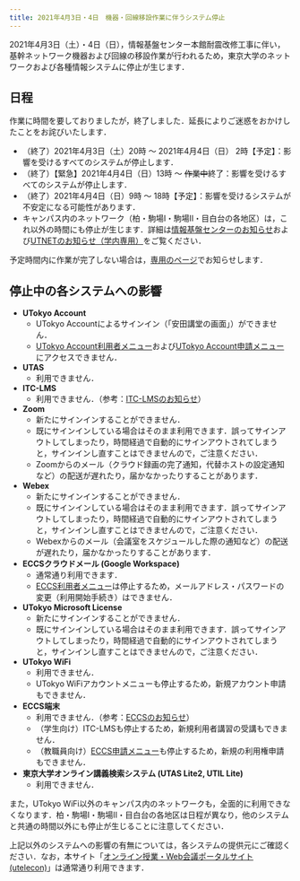 ```yaml
---
title: 2021年4月3日・4日　機器・回線移設作業に伴うシステム停止
---
```


2021年4月3日（土）・4日（日），情報基盤センター本館耐震改修工事に伴い，基幹ネットワーク機器および回線の移設作業が行われるため，東京大学のネットワークおよび各種情報システムに停止が生じます．

## 日程

<div class="box--alert">
作業に時間を要しておりましたが，終了しました．延長によりご迷惑をおかけしたことをお詫びいたします．
</div>

- （終了）2021年4月3日（土）20時 ～ 2021年4月4日（日） 2時【予定】：影響を受けるすべてのシステムが停止します．
- （終了）【緊急】2021年4月4日（日）13時 ～ <del>作業中</del>終了：影響を受けるすべてのシステムが停止します．
- （終了）2021年4月4日（日）9時 ～ 18時【予定】：影響を受けるシステムが不安定になる可能性があります．
- キャンパス内のネットワーク（柏・駒場Ⅰ・駒場Ⅱ・目白台の各地区）は，これ以外の時間にも停止が生じます．詳細は[情報基盤センターのお知らせ](https://www.itc.u-tokyo.ac.jp/network/2021/03/08/post-390/)および[UTNETのお知らせ（学内専用）](https://www.nc.u-tokyo.ac.jp/plannedwork/20210403)をご覧ください．

予定時間内に作業が完了しない場合は，[専用のページ](https://sites.google.com/g.ecc.u-tokyo.ac.jp/plannedwork20210403)でお知らせします．

## 停止中の各システムへの影響

- **UTokyo Account**
    - UTokyo Accountによるサインイン（「安田講堂の画面」）ができません．
    - [UTokyo Account利用者メニュー](https://utacm.adm.u-tokyo.ac.jp/webmtn/LoginServlet)および[UTokyo Account申請メニュー](https://utacm.adm.u-tokyo.ac.jp/idworkflow/servlet?login)にアクセスできません．
- **UTAS**
    - 利用できません．
- **ITC-LMS**
    - 利用できません．（参考：[ITC-LMSのお知らせ](https://www.ecc.u-tokyo.ac.jp/announcement/2021/03/19_3292.html)）
- **Zoom**
    - 新たにサインインすることができません．
    - 既にサインインしている場合はそのまま利用できます．誤ってサインアウトしてしまったり，時間経過で自動的にサインアウトされてしまうと，サインインし直すことはできませんので，ご注意ください．
    - Zoomからのメール（クラウド録画の完了通知，代替ホストの設定通知など）の配送が遅れたり，届かなかったりすることがあります．
- **Webex**
    - 新たにサインインすることができません．
    - 既にサインインしている場合はそのまま利用できます．誤ってサインアウトしてしまったり，時間経過で自動的にサインアウトされてしまうと，サインインし直すことはできませんので，ご注意ください．
    - Webexからのメール（会議室をスケジュールした際の通知など）の配送が遅れたり，届かなかったりすることがあります．
- **ECCSクラウドメール (Google Workspace)**
    - 通常通り利用できます．
    - [ECCS利用者メニュー](https://idm.ecc.u-tokyo.ac.jp/webmtn/)は停止するため，メールアドレス・パスワードの変更（利用開始手続き）はできません．
- **UTokyo Microsoft License**
    - 新たにサインインすることができません．
    - 既にサインインしている場合はそのまま利用できます．誤ってサインアウトしてしまったり，時間経過で自動的にサインアウトされてしまうと，サインインし直すことはできませんので，ご注意ください．
- **UTokyo WiFi**
    - 利用できません．
    - UTokyo WiFiアカウントメニューも停止するため，新規アカウント申請もできません．
- **ECCS端末**
    - 利用できません．（参考：[ECCSのお知らせ](https://www.ecc.u-tokyo.ac.jp/announcement/2021/03/30_3303.html)）
    - （学生向け）ITC-LMSも停止するため，新規利用者講習の受講もできません．
    - （教職員向け）[ECCS申請メニュー](https://idm.ecc.u-tokyo.ac.jp/idworkflow/)も停止するため，新規の利用権申請もできません．
- **東京大学オンライン講義検索システム (UTAS Lite2, UTIL Lite)**
    - 利用できません．

また，UTokyo WiFi以外のキャンパス内のネットワークも，全面的に利用できなくなります．柏・駒場Ⅰ・駒場Ⅱ・目白台の各地区は日程が異なり，他のシステムと共通の時間以外にも停止が生じることに注意してください．

上記以外のシステムへの影響の有無については，各システムの提供元にご確認ください．なお，本サイト「[オンライン授業・Web会議ポータルサイト (utelecon)](/)」は通常通り利用できます．
